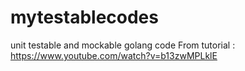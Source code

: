 # mytestablecodes
unit testable and mockable golang code
From tutorial : https://www.youtube.com/watch?v=b13zwMPLklE
